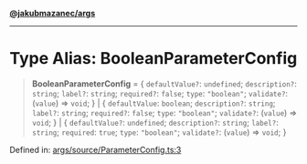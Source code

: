 [**@jakubmazanec/args**](../README.md)

---

# Type Alias: BooleanParameterConfig

> **BooleanParameterConfig** = \{ `defaultValue?`: `undefined`; `description?`: `string`; `label?`:
> `string`; `required?`: `false`; `type`: `"boolean"`; `validate?`: (`value`) => `void`; \} \| \{
> `defaultValue`: `boolean`; `description?`: `string`; `label?`: `string`; `required?`: `false`;
> `type`: `"boolean"`; `validate?`: (`value`) => `void`; \} \| \{ `defaultValue?`: `undefined`;
> `description?`: `string`; `label?`: `string`; `required`: `true`; `type`: `"boolean"`;
> `validate?`: (`value`) => `void`; \}

Defined in:
[args/source/ParameterConfig.ts:3](https://github.com/jakubmazanec/tools/blob/d956cf350ae3e6bad1df754a19dfbabb088c1451/packages/args/source/ParameterConfig.ts#L3)
